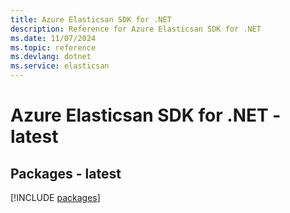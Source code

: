 ```yaml
---
title: Azure Elasticsan SDK for .NET
description: Reference for Azure Elasticsan SDK for .NET
ms.date: 11/07/2024
ms.topic: reference
ms.devlang: dotnet
ms.service: elasticsan
---
```

# Azure Elasticsan SDK for .NET - latest
## Packages - latest
[!INCLUDE [packages](elasticsan-index.md)]